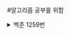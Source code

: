 #알고리즘 공부를 위함



<details>
<summary>백준 1259번 </summary>

[백준1259번](src/solvedac/ac1259.java)

```java
package solvedac;
import java.util.*;


public class ac1259 {

    public static void main(String[] args) {
        Scanner sc = new Scanner(System.in);

        while (true) {
            int num = sc.nextInt();
            String answer = "yes";
            if(num ==0) return;

            String str = Integer.toString(num);
            for (int i = 0; i < str.length() / 2; i++) {
                if(str.charAt(i)!= str.charAt(str.length()-i-1)) answer = "no";
            }
            System.out.println(answer);
        }

    }
}
```


</details>